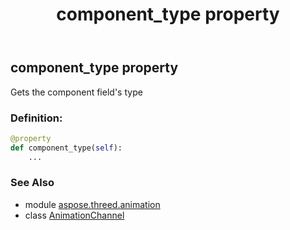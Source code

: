 ﻿---
title: component_type property
second_title: Aspose.3D for Python via .NET API References
description: 
type: docs
weight: 40
url: /python-net/aspose.threed.animation/animationchannel/component_type/
is_root: false
---

## component_type property


Gets the component field's type
### Definition:
```python
@property
def component_type(self):
    ...
```

### See Also
* module [aspose.threed.animation](../../)
* class [AnimationChannel](/3d/python-net/aspose.threed.animation/animationchannel)
